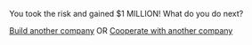 You took the risk and gained $1 MILLION! What do you do next?

[Build another company](anothercompany.md)  OR [Cooperate with another company](cooperation.md)
